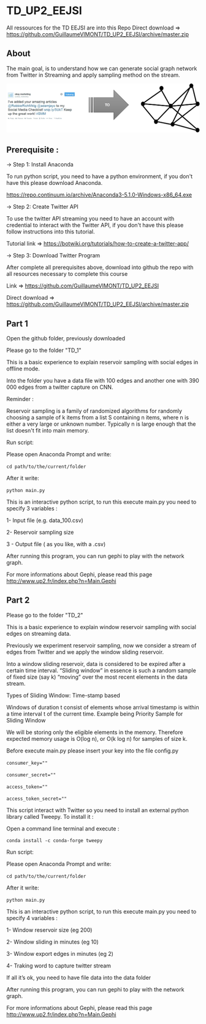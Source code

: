 # TD_UP2_EEJSI

All ressources for the TD EEJSI are into this Repo 
Direct download => https://github.com/GuillaumeVIMONT/TD_UP2_EEJSI/archive/master.zip

## About

The main goal, is to understand how we can generate social graph network from Twitter in Streaming and apply sampling method on the stream.

![](https://raw.githubusercontent.com/GuillaumeVIMONT/TD_UP2_EEJSI/master/fig1.png )

## Prerequisite :


-> Step 1: Install Anaconda

To run python script, you need to have a python environment, if you don't have this please download Anaconda.

https://repo.continuum.io/archive/Anaconda3-5.1.0-Windows-x86_64.exe

-> Step 2: Create Twitter API

To use the twitter API streaming you need to have an account with credential to interact with the Twitter API, if you don't have this please follow instructions into this tutorial.

Tutorial link => https://botwiki.org/tutorials/how-to-create-a-twitter-app/

-> Step 3: Download Twitter Program

After complete all prerequisites above, download into github the repo with all resources necessary to complete this course

Link => https://github.com/GuillaumeVIMONT/TD_UP2_EEJSI

Direct download => https://github.com/GuillaumeVIMONT/TD_UP2_EEJSI/archive/master.zip

## Part 1

Open the github folder, previously downloaded

Please go to the folder "TD_1"

This is a basic experience to explain reservoir sampling with social edges in offline mode.

Into the folder you have a data file with 100 edges and another one with 390 000 edges from a twitter capture on CNN.

Reminder :

Reservoir sampling is a family of randomized algorithms for randomly choosing a sample of k items from a list S containing n items, where n is either a very large or unknown number. Typically n is large enough that the list doesn't fit into main memory.

Run script:

Please open Anaconda Prompt and write:

`cd path/to/the/current/folder`

After it write:

`python main.py`

This is an interactive python script, to run this execute main.py you need to specify 3 variables :

1- Input file (e.g. data_100.csv)

2- Reservoir sampling size

3 - Output file ( as you like, with a .csv)

After running this program, you can run gephi to play with the network graph.

For more informations about Gephi, please read this page http://www.up2.fr/index.php?n=Main.Gephi

## Part 2

Please go to the folder "TD_2"

This is a basic experience to explain window reservoir sampling with social edges on streaming data.

Previously we experiment reservoir sampling, now we consider a stream of edges from Twitter and we apply the window sliding reservoir.

Into a window sliding reservoir, data is considered to be expired after a certain time interval.
“Sliding window” in essence is such a random sample of fixed size (say k) “moving” over the most recent elements in the data stream.

Types of Sliding Window: Time-stamp based

Windows of duration t consist of elements whose arrival timestamp is within a time interval  t of the current time. Example being Priority Sample for Sliding Window

We will be storing only the eligible elements in the memory.
Therefore expected memory usage is O(log n), or O(k log n) for samples of size k.

Before execute main.py please insert your key into the file config.py

`consumer_key=""`

`consumer_secret=""`

`access_token=""`

`access_token_secret=""`
 

This script interact with Twitter so you need to install an external python library called Tweepy.
To install it :

Open a command line terminal and execute : 

	conda install -c conda-forge tweepy

Run script:

Please open Anaconda Prompt and write:

`cd path/to/the/current/folder`

After it write:

`python main.py`


This is an interactive python script, to run this execute main.py you need to specify 4 variables : 

1- Window reservoir size (eg 200)

2- Window sliding in minutes (eg 10)

3- Window export edges in minutes (eg 2)

4- Traking word to capture twitter stream

If all it’s ok, you need to have file data into the data folder

After running this program, you can run gephi to play with the network graph.

For more informations about Gephi, please read this page http://www.up2.fr/index.php?n=Main.Gephi
